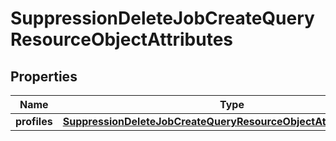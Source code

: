 
# SuppressionDeleteJobCreateQueryResourceObjectAttributes

## Properties
| Name | Type | Description | Notes |
| ------------ | ------------- | ------------- | ------------- |
| **profiles** | [**SuppressionDeleteJobCreateQueryResourceObjectAttributesProfiles**](SuppressionDeleteJobCreateQueryResourceObjectAttributesProfiles.md) |  |  [optional] |




